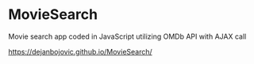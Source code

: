 # MovieSearch
Movie search app coded in JavaScript utilizing OMDb API with AJAX call

https://dejanbojovic.github.io/MovieSearch/
